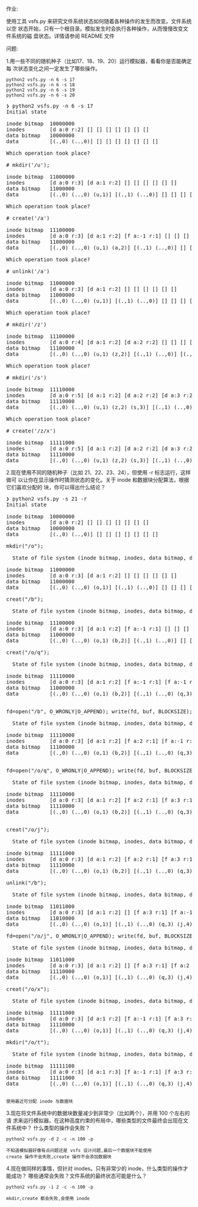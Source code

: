 作业:

使用工具 vsfs.py 来研究文件系统状态如何随着各种操作的发生而改变。文件系统以空
状态开始，只有一个根目录。模拟发生时会执行各种操作，从而慢慢改变文件系统的磁
盘状态。详情请参阅 README 文件

问题:

1.用一些不同的随机种子（比如17、18、19、20）运行模拟器，看看你是否能确定每
次状态变化之间一定发生了哪些操作。

```shell script
python2 vsfs.py -n 6 -s 17
python2 vsfs.py -n 6 -s 18
python2 vsfs.py -n 6 -s 19
python2 vsfs.py -n 6 -s 20
```


<pre>
❯ python2 vsfs.py -n 6 -s 17
Initial state

inode bitmap  10000000
inodes        [d a:0 r:2] [] [] [] [] [] [] [] 
data bitmap   10000000
data          [(.,0) (..,0)] [] [] [] [] [] [] [] 

Which operation took place?

# mkdir('/u'); 

inode bitmap  11000000
inodes        [d a:0 r:3] [d a:1 r:2] [] [] [] [] [] [] 
data bitmap   11000000
data          [(.,0) (..,0) (u,1)] [(.,1) (..,0)] [] [] [] [] [] [] 

Which operation took place?

# create('/a')

inode bitmap  11100000
inodes        [d a:0 r:3] [d a:1 r:2] [f a:-1 r:1] [] [] [] [] [] 
data bitmap   11000000
data          [(.,0) (..,0) (u,1) (a,2)] [(.,1) (..,0)] [] [] [] [] [] [] 

Which operation took place?

# unlink('/a')

inode bitmap  11000000
inodes        [d a:0 r:3] [d a:1 r:2] [] [] [] [] [] [] 
data bitmap   11000000
data          [(.,0) (..,0) (u,1)] [(.,1) (..,0)] [] [] [] [] [] [] 

Which operation took place?

# mkdir('/z')

inode bitmap  11100000
inodes        [d a:0 r:4] [d a:1 r:2] [d a:2 r:2] [] [] [] [] [] 
data bitmap   11100000
data          [(.,0) (..,0) (u,1) (z,2)] [(.,1) (..,0)] [(.,2) (..,0)] [] [] [] [] [] 

Which operation took place?

# mkdir('/s')

inode bitmap  11110000
inodes        [d a:0 r:5] [d a:1 r:2] [d a:2 r:2] [d a:3 r:2] [] [] [] [] 
data bitmap   11110000
data          [(.,0) (..,0) (u,1) (z,2) (s,3)] [(.,1) (..,0)] [(.,2) (..,0)] [(.,3) (..,0)] [] [] [] [] 

Which operation took place?

# create('/z/x')

inode bitmap  11111000
inodes        [d a:0 r:5] [d a:1 r:2] [d a:2 r:2] [d a:3 r:2] [f a:-1 r:1] [] [] [] 
data bitmap   11110000
data          [(.,0) (..,0) (u,1) (z,2) (s,3)] [(.,1) (..,0)] [(.,2) (..,0) (x,4)] [(.,3) (..,0)] [] [] [] [] 
</pre>

2.现在使用不同的随机种子（比如 21、22、23、24），但使用 -r 标志运行，这样做可
以让你在显示操作时猜测状态的变化。关于 inode 和数据块分配算法，根据它们喜欢分配的
块，你可以得出什么结论？

<pre>
❯ python2 vsfs.py -s 21 -r
Initial state

inode bitmap  10000000
inodes        [d a:0 r:2] [] [] [] [] [] [] [] 
data bitmap   10000000
data          [(.,0) (..,0)] [] [] [] [] [] [] [] 

mkdir("/o");

  State of file system (inode bitmap, inodes, data bitmap, data)?

inode bitmap  11000000
inodes        [d a:0 r:3] [d a:1 r:2] [] [] [] [] [] [] 
data bitmap   11000000
data          [(.,0) (..,0) (o,1)] [(.,1) (..,0)] [] [] [] [] [] [] 

creat("/b");

  State of file system (inode bitmap, inodes, data bitmap, data)?

inode bitmap  11100000
inodes        [d a:0 r:3] [d a:1 r:2] [f a:-1 r:1] [] [] [] [] [] 
data bitmap   11000000
data          [(.,0) (..,0) (o,1) (b,2)] [(.,1) (..,0)] [] [] [] [] [] [] 

creat("/o/q");

  State of file system (inode bitmap, inodes, data bitmap, data)?

inode bitmap  11110000
inodes        [d a:0 r:3] [d a:1 r:2] [f a:-1 r:1] [f a:-1 r:1] [] [] [] [] 
data bitmap   11000000
data          [(.,0) (..,0) (o,1) (b,2)] [(.,1) (..,0) (q,3)] [] [] [] [] [] [] 


fd=open("/b", O_WRONLY|O_APPEND); write(fd, buf, BLOCKSIZE); close(fd);

  State of file system (inode bitmap, inodes, data bitmap, data)?

inode bitmap  11110000
inodes        [d a:0 r:3] [d a:1 r:2] [f a:2 r:1] [f a:-1 r:1] [] [] [] [] 
data bitmap   11100000
data          [(.,0) (..,0) (o,1) (b,2)] [(.,1) (..,0) (q,3)] [b] [] [] [] [] [] 


fd=open("/o/q", O_WRONLY|O_APPEND); write(fd, buf, BLOCKSIZE); close(fd);

  State of file system (inode bitmap, inodes, data bitmap, data)?

inode bitmap  11110000
inodes        [d a:0 r:3] [d a:1 r:2] [f a:2 r:1] [f a:3 r:1] [] [] [] [] 
data bitmap   11110000
data          [(.,0) (..,0) (o,1) (b,2)] [(.,1) (..,0) (q,3)] [b] [q] [] [] [] [] 


creat("/o/j");

  State of file system (inode bitmap, inodes, data bitmap, data)?

inode bitmap  11111000
inodes        [d a:0 r:3] [d a:1 r:2] [f a:2 r:1] [f a:3 r:1] [f a:-1 r:1] [] [] [] 
data bitmap   11110000
data          [(.,0) (..,0) (o,1) (b,2)] [(.,1) (..,0) (q,3) (j,4)] [b] [q] [] [] [] [] 

unlink("/b");

  State of file system (inode bitmap, inodes, data bitmap, data)?

inode bitmap  11011000
inodes        [d a:0 r:3] [d a:1 r:2] [] [f a:3 r:1] [f a:-1 r:1] [] [] [] 
data bitmap   11010000
data          [(.,0) (..,0) (o,1)] [(.,1) (..,0) (q,3) (j,4)] [] [q] [] [] [] [] 

fd=open("/o/j", O_WRONLY|O_APPEND); write(fd, buf, BLOCKSIZE); close(fd);

  State of file system (inode bitmap, inodes, data bitmap, data)?

inode bitmap  11011000
inodes        [d a:0 r:3] [d a:1 r:2] [] [f a:3 r:1] [f a:2 r:1] [] [] [] 
data bitmap   11110000
data          [(.,0) (..,0) (o,1)] [(.,1) (..,0) (q,3) (j,4)] [j] [q] [] [] [] [] 

creat("/o/x");

  State of file system (inode bitmap, inodes, data bitmap, data)?

inode bitmap  11111000
inodes        [d a:0 r:3] [d a:1 r:2] [f a:-1 r:1] [f a:3 r:1] [f a:2 r:1] [] [] [] 
data bitmap   11110000
data          [(.,0) (..,0) (o,1)] [(.,1) (..,0) (q,3) (j,4) (x,2)] [j] [q] [] [] [] [] 

mkdir("/o/t");

  State of file system (inode bitmap, inodes, data bitmap, data)?

inode bitmap  11111100
inodes        [d a:0 r:3] [d a:1 r:3] [f a:-1 r:1] [f a:3 r:1] [f a:2 r:1] [d a:4 r:2] [] [] 
data bitmap   11111000
data          [(.,0) (..,0) (o,1)] [(.,1) (..,0) (q,3) (j,4) (x,2) (t,5)] [j] [q] [(.,5) (..,1)] [] [] [] 

</pre>

    使用最近可分配 inode 与数据块

3.现在将文件系统中的数据块数量减少到非常少（比如两个），并用 100 个左右的请
求来运行模拟器。在这种高度约束的布局中，哪些类型的文件最终会出现在文件系统中？
什么类型的操作会失败？

```shell script
python2 vsfs.py -d 2 -c -n 100 -p
```
    
    不知道模拟器好像有点问题还是 vsfs 设计问题,最后一个数据块不能使用
    create 操作不会失败,create 操作不会添加数据块
    
4.现在做同样的事情，但针对 inodes。只有非常少的 inode，什么类型的操作才能成功？
哪些通常会失败？文件系统的最终状态可能是什么？

```shell script
python2 vsfs.py -i 2 -c -n 100 -p
```
    
    mkdir,create 都会失败,会使用 inode 